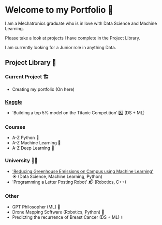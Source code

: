 # Welcome to my Portfolio 👋

I am a Mechatronics graduate who is in love with Data Science and Machine Learning.

Please take a look at projects I have complete in the Project Library.

I am currently looking for a Junior role in anything Data.

## Project Library 📖
### Current Project 🏗️
  - Creating my portfolio (On here)
    
### [Kaggle](https://www.kaggle.com/benedictdraperturner)
  - 'Building a top 5% model on the Titanic Competition' 5️⃣ (DS + ML)
    
### Courses
  - A-Z Python 🐍
  - A-Z Machine Learning 🤖
  - A-Z Deep Learning 🧠

### University 👨‍🎓
- ['Reducing Greenhouse Emissions on Campus using Machine Learning'](https://github.com/Khrig/Emissions_Project/tree/main/Ben) ☀️ (Data Science, Machine Learning, Python)
- 'Programming a Letter Posting Robot' 📬 (Robotics, C++)
    
### Other
  - GPT Philosopher (ML) 💬
  - Drone Mapping Software (Robotics, Python) 🚁
  - Predicting the recurrence of Breast Cancer (DS + ML) ⚕️
